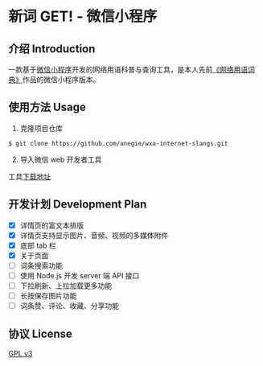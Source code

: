 # 新词 GET! - 微信小程序

## 介绍 Introduction

一款基于[微信小程序](https://mp.weixin.qq.com/debug/wxadoc/dev/index.html)开发的网络用语科普与查询工具，是本人先前[《网络用语词典》](http://spacekid.me/internet-slangs/)作品的微信小程序版本。

## 使用方法 Usage

1. 克隆项目仓库

  ```
  $ git clone https://github.com/anegie/wxa-internet-slangs.git
  ```

2. 导入微信 web 开发者工具

  工具[下载地址](https://mp.weixin.qq.com/debug/wxadoc/dev/devtools/devtools.html)

## 开发计划 Development Plan

- [x] 详情页的富文本排版
- [x] 详情页支持显示图片、音频、视频的多媒体附件
- [x] 底部 tab 栏
- [x] 关于页面
- [ ] 词条搜索功能
- [ ] 使用 Node.js 开发 server 端 API 接口
- [ ] 下拉刷新、上拉加载更多功能
- [ ] 长按保存图片功能
- [ ] 词条赞、评论、收藏、分享功能

## 协议 License

[GPL v3](LICENSE)

